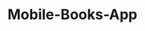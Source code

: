 # Mobile-Books-App

<!--
<img src="https://i.imgur.com/0qYUPPa.png" width="300"> 
<img src="https://i.imgur.com/02sEwJ1.png" width="300"> 
<img src="https://i.imgur.com/1Le4U6p.png" width="300"> 
<img src="https://i.imgur.com/pjN38Vw.png" width="300"> 
-->
























